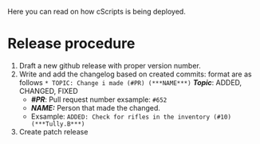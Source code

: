 Here you can read on how cScripts is being deployed. 

# Release procedure
1. Draft a new github release with proper version number.
1. Write and add the changelog based on created commits: format are as follows
   ```* TOPIC: Change i made (#PR) (***NAME***)```
   ***Topic***: ADDED, CHANGED, FIXED
   - ***#PR***: Pull request number exsample: `#652`
   - ***NAME:*** Person that made the changed.
   - Exsample: ```ADDED: Check for rifles in the inventory (#10) (***Tully.B***)```
1. Create patch release